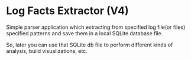 
# Log Facts Extractor (V4)

Simple parser application which extracting from specified log file(or files) specified patterns
and save them in a local SQLite database file.

So, later you can use that SQLite db file to perform different kinds of analysis, build visualizations, etc.


